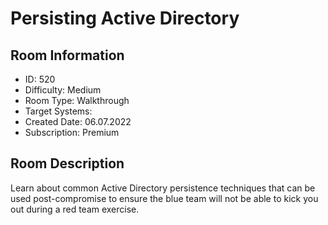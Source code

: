 ﻿# Persisting Active Directory

## Room Information
- ID: 520
- Difficulty: Medium
- Room Type: Walkthrough
- Target Systems: 
- Created Date: 06.07.2022
- Subscription: Premium

## Room Description
Learn about common Active Directory persistence techniques that can be used post-compromise to ensure the blue team will not be able to kick you out during a red team exercise.
